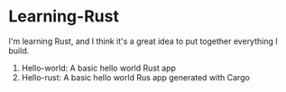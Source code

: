 # Learning-Rust
I'm learning Rust, and I think it's a great idea to put together everything I build.

1) Hello-world: A basic hello world Rust app
2) Hello-rust: A basic hello world Rus app generated with Cargo
